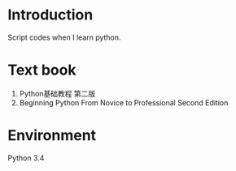 # Introduction

Script codes when I learn python.

# Text book

1. Python基础教程 第二版
2. Beginning Python From Novice to Professional Second Edition

# Environment

Python 3.4
